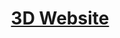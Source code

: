 <h1 align="center"><a href="https://nkolosov097.github.io/the-witcher-parallax/" target="_blank">3D Website</a></h1>
